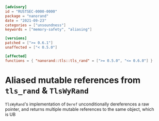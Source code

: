 ```toml
[advisory]
id = "RUSTSEC-0000-0000"
package = "nanorand"
date = "2021-09-23"
categories = ["unsoundness"]
keywords = ["memory-safety", "aliasing"]

[versions]
patched = [">= 0.6.1"]
unaffected = ["< 0.5.0"]

[affected]
functions = { "nanorand::tls::tls_rand" = [">= 0.5.0", "<= 0.6.0"] }
```

# Aliased mutable references from `tls_rand` & `TlsWyRand`

`TlsWyRand`'s implementation of `Deref` unconditionally dereferences a raw pointer, and returns 
multiple mutable references to the same object, which is UB